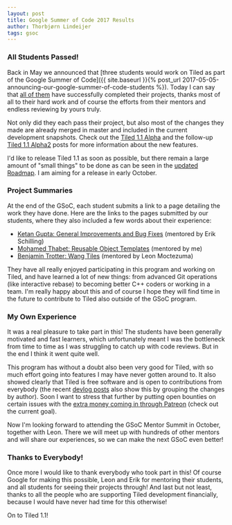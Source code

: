 ```yaml
---
layout: post
title: Google Summer of Code 2017 Results
author: Thorbjørn Lindeijer
tags: gsoc
---
```


### All Students Passed!

Back in May we announced that
[three students would work on Tiled as part of the Google Summer of Code]({{ site.baseurl }}{% post_url 2017-05-05-announcing-our-google-summer-of-code-students %}).
Today I can say that [all of them](https://summerofcode.withgoogle.com/organizations/4640543171674112/) have successfully completed their
projects, thanks most of all to their hard work and of course the
efforts from their mentors and endless reviewing by yours truly.

Not only did they each pass their project, but also most of the changes
they made are already merged in master and included in the current
development snapshots. Check out the
[Tiled 1.1 Alpha](https://thorbjorn.itch.io/tiled/devlog/7931/tiled-11-alpha-snapshot) and the follow-up
[Tiled 1.1 Alpha2](https://thorbjorn.itch.io/tiled/devlog/8687/tiled-103-released-and-updated-snapshots-11-alpha2)
posts for more information about the new features.

I'd like to release Tiled 1.1 as soon as possible, but there remain a
large amount of "small things" to be done as can be seen in the
[updated Roadmap](https://github.com/bjorn/tiled/projects/1). I am
aiming for a release in early October.

### Project Summaries

At the end of the GSoC, each student submits a link to a page detailing
the work they have done. Here are the links to the pages submitted by
our students, where they also included a few words about their experience:

* [Ketan Gupta: General Improvements and Bug Fixes](http://ketangupta.in/blog/gsoc/2017/08/29/gsoc-final-report/) (mentored by Erik Schilling)
* [Mohamed Thabet: Reusable Object Templates](https://gist.github.com/thabetx/57cbf9c3fcb62ebe95c457678ba3f4b1) (mentored by me)
* [Benjamin Trotter: Wang Tiles](https://github.com/bjorn/tiled/wiki/GSOC-2017:-Wang-Tiles) (mentored by Leon Moctezuma)

They have all really enjoyed participating in this program and
working on Tiled, and have learned a lot of new things: from advanced
Git operations (like interactive rebase) to becoming better C++ coders
or working in a team. I'm really happy about this and of course I hope
they will find time in the future to contribute to Tiled also outside of
the GSoC program.

### My Own Experience

It was a real pleasure to take part in this! The students have been
generally motivated and fast learners, which unfortunately meant I was
the bottleneck from time to time as I was struggling to catch up with
code reviews. But in the end I think it went quite well.

This program has without a doubt also been very good for Tiled, with so
much effort going into features I may have never gotten around to. It
also showed clearly that Tiled is free software and is open to
contributions from everybody (the recent [devlog
posts](https://thorbjorn.itch.io/tiled/devlog) also show this by
grouping the changes by author). Soon I want to stress that further by
putting open bounties on certain issues with the [extra money coming in
through Patreon](https://www.patreon.com/bjorn) (check out the current
goal).

Now I'm looking forward to attending the GSoC Mentor Summit in October,
together with Leon. There we will meet up with hundreds of other mentors
and will share our experiences, so we can make the next GSoC even
better!

### Thanks to Everybody!

Once more I would like to thank everybody who took part in this! Of
course Google for making this possible, Leon and Erik for mentoring
their students, and all students for seeing their projects through! And
last but not least, thanks to all the people who are supporting Tiled
development financially, because I would have never had time for this
otherwise!

On to Tiled 1.1!
